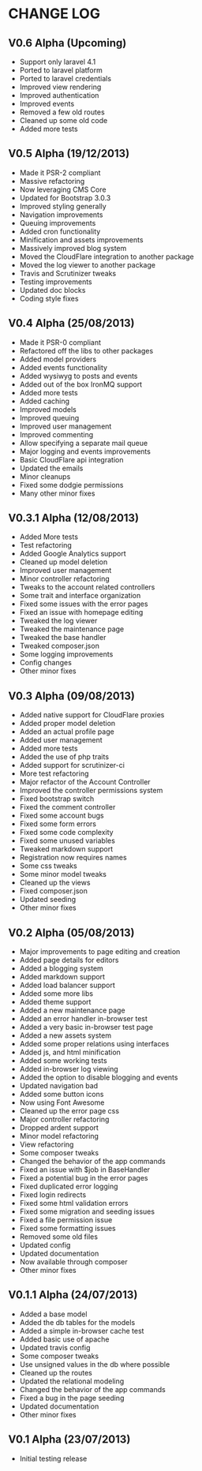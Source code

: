 CHANGE LOG
==========


## V0.6 Alpha (Upcoming)

* Support only laravel 4.1
* Ported to laravel platform
* Ported to laravel credentials
* Improved view rendering
* Improved authentication
* Improved events
* Removed a few old routes
* Cleaned up some old code
* Added more tests


## V0.5 Alpha (19/12/2013)

* Made it PSR-2 compliant
* Massive refactoring
* Now leveraging CMS Core
* Updated for Bootstrap 3.0.3
* Improved styling generally
* Navigation improvements
* Queuing improvements
* Added cron functionality
* Minification and assets improvements
* Massively improved blog system
* Moved the CloudFlare integration to another package
* Moved the log viewer to another package
* Travis and Scrutinizer tweaks
* Testing improvements
* Updated doc blocks
* Coding style fixes


## V0.4 Alpha (25/08/2013)

* Made it PSR-0 compliant
* Refactored off the libs to other packages
* Added model providers
* Added events functionality
* Added wysiwyg to posts and events
* Added out of the box IronMQ support
* Added more tests
* Added caching
* Improved models
* Improved queuing
* Improved user management
* Improved commenting
* Allow specifying a separate mail queue
* Major logging and events improvements
* Basic CloudFlare api integration
* Updated the emails
* Minor cleanups
* Fixed some dodgie permissions
* Many other minor fixes


## V0.3.1 Alpha (12/08/2013)

* Added More tests
* Test refactoring
* Added Google Analytics support
* Cleaned up model deletion
* Improved user management
* Minor controller refactoring
* Tweaks to the account related controllers
* Some trait and interface organization
* Fixed some issues with the error pages
* Fixed an issue with homepage editing
* Tweaked the log viewer
* Tweaked the maintenance page
* Tweaked the base handler
* Tweaked composer.json
* Some logging improvements
* Config changes
* Other minor fixes


## V0.3 Alpha (09/08/2013)

* Added native support for CloudFlare proxies
* Added proper model deletion
* Added an actual profile page
* Added user management
* Added more tests
* Added the use of php traits
* Added support for scrutinizer-ci
* More test refactoring
* Major refactor of the Account Controller
* Improved the controller permissions system
* Fixed bootstrap switch
* Fixed the comment controller
* Fixed some account bugs
* Fixed some form errors
* Fixed some code complexity
* Fixed some unused variables
* Tweaked markdown support
* Registration now requires names
* Some css tweaks
* Some minor model tweaks
* Cleaned up the views
* Fixed composer.json
* Updated seeding
* Other minor fixes


## V0.2 Alpha (05/08/2013)

* Major improvements to page editing and creation
* Added page details for editors
* Added a blogging system
* Added markdown support
* Added load balancer support
* Added some more libs
* Added theme support
* Added a new maintenance page
* Added an error handler in-browser test
* Added a very basic in-browser test page
* Added a new assets system
* Added some proper relations using interfaces
* Added js, and html minification
* Added some working tests
* Added in-browser log viewing
* Added the option to disable blogging and events
* Updated navigation bad
* Added some button icons
* Now using Font Awesome
* Cleaned up the error page css
* Major controller refactoring
* Dropped ardent support
* Minor model refactoring
* View refactoring
* Some composer tweaks
* Changed the behavior of the app commands
* Fixed an issue with $job in BaseHandler
* Fixed a potential bug in the error pages
* Fixed duplicated error logging
* Fixed login redirects
* Fixed some html validation errors
* Fixed some migration and seeding issues
* Fixed a file permission issue
* Fixed some formatting issues
* Removed some old files
* Updated config
* Updated documentation
* Now available through composer
* Other minor fixes


## V0.1.1 Alpha (24/07/2013)

* Added a base model
* Added the db tables for the models
* Added a simple in-browser cache test
* Added basic use of apache
* Updated travis config
* Some composer tweaks
* Use unsigned values in the db where possible
* Cleaned up the routes
* Updated the relational modeling
* Changed the behavior of the app commands
* Fixed a bug in the page seeding
* Updated documentation
* Other minor fixes


## V0.1 Alpha (23/07/2013)

* Initial testing release
